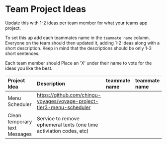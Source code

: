 # Team Project Ideas

Update this with 1-2 ideas per team member for what your teams app project.

To set this up add each teammates name in the `teammate name` column. Everyone
on the team should then updated it, adding 1-2 ideas along with a short
description. Keep in mind that the descriptions should be only 1-3 short
sentences.

Each team member should Place an 'X' under their name to vote for the ideas
you like the best.

| Project Idea                  | Description                                                           | teammate name | teammate name | teammate name | teammate name | teammate name | teammate name | selected |
| :---------------------------- | :-------------------------------------------------------------------- | :------------ | :------------ | :------------ | :------------ | :------------ | :------------ | :------- |
| Menu Scheduler                | https://github.com/chingu-voyages/voyage-project-tier3-menu-scheduler |               |               |               |               |               |               | x        |
| Clean temporary text Messages | Service to remove ephemeral texts (one time activiation codes, etc)   |               |               |               |               |               |
